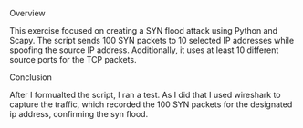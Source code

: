 Overview

This exercise focused on creating a SYN flood attack using Python and Scapy. The script sends 100 SYN packets to 10 selected IP addresses while spoofing the source IP address. Additionally, it uses at least 10 different source ports for the TCP packets.


Conclusion

After I formualted the script, I ran a test. As I did that I used wireshark to capture the traffic, which recorded the 100 SYN packets for the designated ip address, confirming the syn flood.


